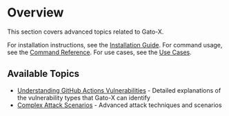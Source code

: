 # Overview

This section covers advanced topics related to Gato-X.

For installation instructions, see the [Installation Guide](../installation.md).
For command usage, see the [Command Reference](../command-reference/index.md).
For use cases, see the [Use Cases](../use-cases/index.md).


## Available Topics

- [Understanding GitHub Actions Vulnerabilities](vulnerabilities.md) - Detailed explanations of the vulnerability types that Gato-X can identify
- [Complex Attack Scenarios](complex-attacks.md) - Advanced attack techniques and scenarios
